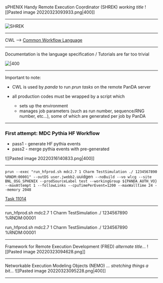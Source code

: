  sPHENIX Handy Remote Execution Coordinator  (SHREK) *working title*
![[Pasted image 20220323093933.png|400]]

---

![SHREK](https://lh4.googleusercontent.com/G5w4P1uwUYpU-ObA8T3fDdm27jEm66IxTQ-sHTB8_LGZQbZpQK4xGBMeMpDTHxCBIPt9_vnBkuWdjTYcaTGBhjLEMC4giqNX_YLv9d5RR6G4mJgOiw9O9e1q4l-GcA1dZMVp1Nl-) 

---

CWL --> [Common Workflow Language](https://www.commonwl.org/)

---

Documentation is the language specification / Tutorials are far too trivial

![|400](https://lh3.googleusercontent.com/ZRFfya9MXZBd8nmAErP_oei8r1uFAGE7Yxkl1dFqvNbqw3GP74_BAyxc4WXeAnbMmDuSiR28UE68p__IGIgirtB4wRdWBPOAN1-nz_UHoGuzY9pmwnRUQkOnLmk_EYXcvSX42vt7)

---

Important to note:
- CWL is used by *panda* to run *prun tasks* on the remote PanDA server

- all production codes must be wrapped by a script which 
	- sets up the environment
	- manages job parameters (such as run number, sequence/RNG number, etc...), some of which are generated per job by PanDA

---

### First attempt: MDC Pythia HF Workflow

- pass1 - generate HF pythia events
- pass2 - merge pythia events with pre-generated 

![[Pasted image 20220316140833.png|400]]

---

`prun --exec "run_hfprod.sh mdc2.7 1 Charm TestSimulation ./ 1234567890 %RNDM:00001" --outDS user.jwebb2.`uuidgen` --noBuild --vo wlcg --site BNL_OSG_SPHENIX --prodSourceLabel test --workingGroup ${PANDA_AUTH_VO} --maxAttempt 1 --followLinks --cpuTimePerEvent=1200 --maxWalltime 24 --memory 2048`

[Task 11014](https://panda-doma.cern.ch/task/11014/)

---

run_hfprod.sh mdc2.7 1 Charm TestSimulation ./ 1234567890 %RNDM:00001

run_hfprod.sh mdc2.7 1 Charm TestSimulation ./ 1234567890 %RNDM:00001



---

 Framework for Remote Execution Development (FRED) *alternate title...*
![[Pasted image 20220323094628.png]]

---

Networkable Execution Modeling Objects (NEMO) *... stretching things a bit...*
![[Pasted image 20220323095228.png|400]]

---





